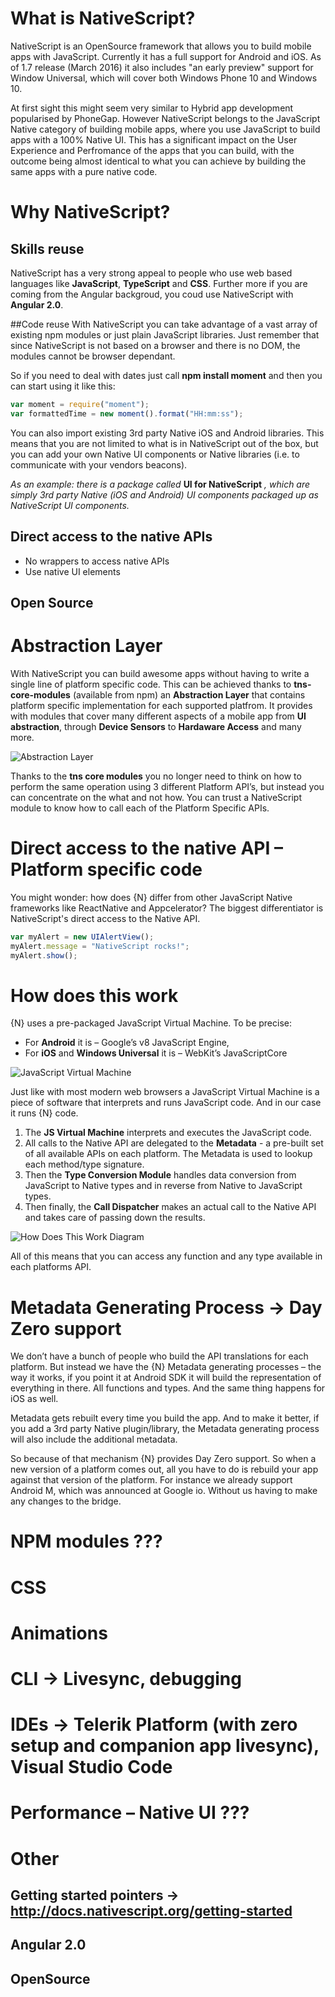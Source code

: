 # What is NativeScript?

NativeScript is an OpenSource framework that allows you to build mobile apps with JavaScript.
Currently it has a full support for Android and iOS. As of 1.7 release (March 2016) it also includes "an early preview" support for Window Universal, which will cover both Windows Phone 10 and Windows 10.

At first sight this might seem very similar to Hybrid app development popularised by PhoneGap.
However NativeScript belongs to the JavaScript Native category of building mobile apps, where you use JavaScript to build apps with a 100% Native UI. This has a significant impact on the User Experience and Perfromance of the apps that you can build, with the outcome being almost identical to what you can achieve by building the same apps with a pure native code.

# Why NativeScript?

## Skills reuse
NativeScript has a very strong appeal to people who use web based languages like **JavaScript**, **TypeScript** and **CSS**.
Further more if you are coming from the Angular backgroud, you coud use NativeScript with **Angular 2.0**.

##Code reuse
With NativeScript you can take advantage of a vast array of existing npm modules or just plain JavaScript libraries. Just remember that since NativeScript is not based on a browser and there is no DOM, the modules cannot be browser dependant.

So if you need to deal with dates just call **npm install moment** and then you can start using it like this:
```javascript
var moment = require("moment");
var formattedTime = new moment().format("HH:mm:ss");
```

You can also import existing 3rd party Native iOS and Android libraries. This means that you are not limited to what is in NativeScript out of the box, but you can add your own Native UI components or Native libraries (i.e. to communicate with your vendors beacons).

*As an example: there is a package called* **UI for NativeScript** *, which are simply 3rd party Native (iOS and Android) UI components packaged up as NativeScript UI components.*

## Direct access to the native APIs
* No wrappers to access native APIs
* Use native UI elements

## Open Source


# Abstraction Layer

With NativeScript you can build awesome apps without having to write a single line of platform specific code.
This can be achieved thanks to **tns-core-modules** (available from npm) an **Abstraction Layer** that contains platform specific implementation for each supported platfrom. It provides with modules that cover many different aspects of a mobile app from **UI abstraction**, through **Device Sensors** to **Hardaware Access** and many more.

![Abstraction Layer](./images/Abstraction-Layer.png "Abstraction Layer")

Thanks to the **tns core modules** you no longer need to think on how to perform the same operation using 3 different Platform API’s, but instead you can concentrate on the what and not how. You can trust a NativeScript module to know how to call each of the Platform Specific APIs.


# Direct access to the native API – Platform specific code
You might wonder: how does {N} differ from other JavaScript Native frameworks like ReactNative and Appcelerator? The biggest differentiator is NativeScript's direct access to the Native API.

```javascript
var myAlert = new UIAlertView();
myAlert.message = "NativeScript rocks!";
myAlert.show();
```

# How does this work

{N} uses a pre-packaged JavaScript Virtual Machine. 
To be precise:
  * For **Android** it is – Google’s v8 JavaScript Engine,
  * For **iOS** and **Windows Universal** it is – WebKit’s JavaScriptCore

![JavaScript Virtual Machine](./images/JavaScript-VM.png "JavaScript Virtual Machine")

Just like with most modern web browsers a JavaScript Virtual Machine is a piece of software that interprets and runs JavaScript code.
And in our case it runs {N} code.

1. The **JS Virtual Machine** interprets and executes the JavaScript code.
2.  All calls to the Native API are delegated to the **Metadata** - a pre-built set of all available APIs on each platform. The Metadata is used to lookup each method/type signature.
3. Then the **Type Conversion Module** handles data conversion from JavaScript to Native types and in reverse from Native to JavaScript types.
4. Then finally, the **Call Dispatcher** makes an actual call to the Native API and takes care of passing down the results.

![How Does This Work Diagram](./images/how-does-this-work.png "How does this work?")

All of this means that you can access any function and any type available in each platforms API.


# Metadata Generating Process -> Day Zero support

We don’t have a bunch of people who build the API translations for each platform.
But instead we have the {N} Metadata generating processes – the way it works, if you point it at Android SDK it will build the representation of everything in there. All functions and types. And the same thing happens for iOS as well.

Metadata gets rebuilt every time you build the app. And to make it better, if you add a 3rd party Native plugin/library, the Metadata generating process will also include the additional metadata.

So because of that mechanism {N} provides Day Zero support. So when a new version of a platform comes out, all you have to do is rebuild your app against that version of the platform. For instance we already support Android M, which was announced at Google io. Without us having to make any changes to the bridge.

# NPM modules ???

# CSS

# Animations

# CLI -> Livesync, debugging

# IDEs -> Telerik Platform (with zero setup and companion app livesync), Visual Studio Code

# Performance – Native UI ???

# Other 
## Getting started pointers -> http://docs.nativescript.org/getting-started
## Angular 2.0
## OpenSource
